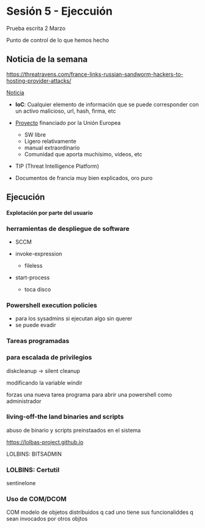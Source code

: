 # Sesión 5 - Ejeccuión


Prueba escrita 2 Marzo

Punto de control de lo que hemos hecho

## Noticia de la semana

https://threatravens.com/france-links-russian-sandworm-hackers-to-hosting-provider-attacks/

[Noticia](https://www.cert.ssi.gouv.fr/cti/CERTFR-2021-CTI-005/)


* __IoC__: Cualquier elemento de información que se puede corresponder con un activo malicioso, url, hash, firma, etc
* [Proyecto](https://www.misp-project.org/) financiado por la Unión Europea
  * SW libre
  * Ligero relativamente
  * manual extraordinario
  * Comunidad que aporta muchísimo, vídeos, etc

* TIP (Threat Intelligence Platform)
* Documentos de francia muy bien explicados, oro puro

## Ejecución

#### Explotación por parte del usuario

### herramientas de despliegue de software

* SCCM

* invoke-expression
  * fileless
* start-process
  * toca disco

### Powershell execution policies
* para los sysadmins si ejecutan algo sin querer
* se puede evadir

### Tareas programadas


### para escalada de privilegios

diskcleanup -> silent cleanup

modificando la variable windir

forzas una nueva tarea programa para abrir una powershell como administrador



### living-off-the land binaries and scripts

abuso de binario y scripts preinstaados en el sistema

https://lolbas-project.github.io


LOLBINS: BITSADMIN

### LOLBINS: Certutil

sentinelone


### Uso de COM/DCOM

COM modelo de objetos distribuidos q cad uno tiene sus funcionaliddes q sean invocados por otros objtos